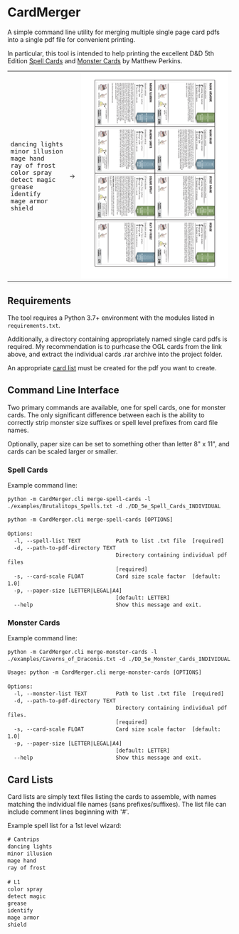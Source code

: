 # CardMerger

A simple command line utility for merging multiple single page card pdfs into a single pdf file for convenient printing.

In particular, this tool is intended to help printing the excellent D&D 5th Edition [Spell Cards](https://www.drivethrurpg.com/product/173582/DD-5th-Edition-Spell-Cards) 
and [Monster Cards](https://www.drivethrurpg.com/product/205572/DD-5th-Edition-Monster-Cards) by Matthew Perkins.

<table>
  <tr>
<td> <pre>
dancing lights
minor illusion
mage hand
ray of frost
color spray
detect magic
grease
identify
mage armor
shield</pre>
</td>
    <td>&#8594;</td>
    <td> <img src="./examples/Brutalitops_Spells_1.png" alt="Merged spells" width = 360px height = 465px></td>
   </tr> 
</table>

## Requirements

The tool requires a Python 3.7+ environment with the modules listed in `requirements.txt`.

Additionally, a directory containing appropriately named single card pdfs is required.  My recommendation is to purhcase the OGL cards from the link above, and extract
the individual cards .rar archive into the project folder.

An appropriate [card list](#Card-Lists) must be created for the pdf you want to create.

## Command Line Interface

Two primary commands are available, one for spell cards, one for monster cards.  The only significant difference between each is the ability to correctly strip monster
size suffixes or spell level prefixes from card file names.

Optionally, paper size can be set to something other than letter 8" x 11", and cards can be scaled larger or smaller.

### Spell Cards

Example command line:

```
python -m CardMerger.cli merge-spell-cards -l ./examples/Brutalitops_Spells.txt -d ./DD_5e_Spell_Cards_INDIVIDUAL
```

```
python -m CardMerger.cli merge-spell-cards [OPTIONS]

Options:
  -l, --spell-list TEXT           Path to list .txt file  [required]
  -d, --path-to-pdf-directory TEXT
                                  Directory containing individual pdf files
                                  [required]
  -s, --card-scale FLOAT          Card size scale factor  [default: 1.0]
  -p, --paper-size [LETTER|LEGAL|A4]
                                  [default: LETTER]
  --help                          Show this message and exit.
```

### Monster Cards

Example command line:

```
python -m CardMerger.cli merge-monster-cards -l ./examples/Caverns_of_Draconis.txt -d ./DD_5e_Monster_Cards_INDIVIDUAL
```

```
Usage: python -m CardMerger.cli merge-monster-cards [OPTIONS]

Options:
  -l, --monster-list TEXT         Path to list .txt file  [required]
  -d, --path-to-pdf-directory TEXT
                                  Directory containing individual pdf files.
                                  [required]
  -s, --card-scale FLOAT          Card size scale factor  [default: 1.0]
  -p, --paper-size [LETTER|LEGAL|A4]
                                  [default: LETTER]
  --help                          Show this message and exit.

```

## Card Lists

Card lists are simply text files listing the cards to assemble, with names matching the individual file names (sans prefixes/suffixes).
The list file can include comment lines beginning with '#'.

Example spell list for a 1st level wizard:

```
# Cantrips
dancing lights
minor illusion
mage hand
ray of frost

# L1
color spray
detect magic
grease
identify
mage armor
shield
```